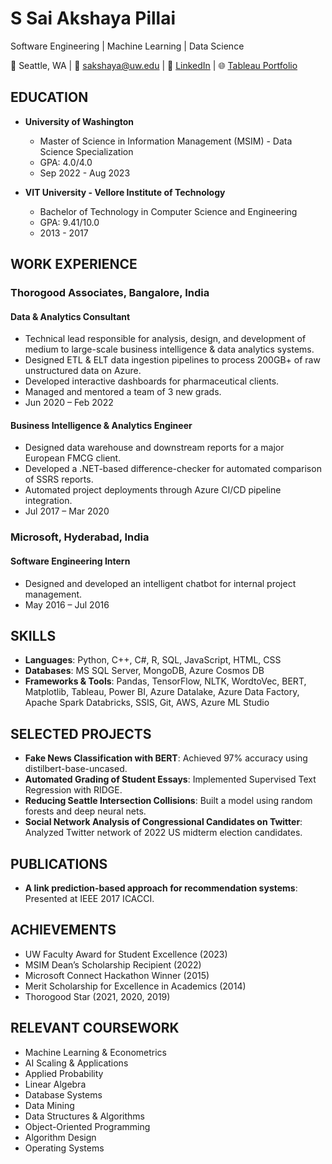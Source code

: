 
# S Sai Akshaya Pillai
Software Engineering | Machine Learning | Data Science

🌆 Seattle, WA | 📧 sakshaya@uw.edu | 💼 [LinkedIn](https://linkedin.com/in/saiakshaya-s) | 🌐 [Tableau Portfolio](https://public.tableau.com/app/profile/sai.akshaya.s/vizzes)

## EDUCATION
- **University of Washington**
  - Master of Science in Information Management (MSIM) - Data Science Specialization
  - GPA: 4.0/4.0
  - Sep 2022 - Aug 2023

- **VIT University - Vellore Institute of Technology**
  - Bachelor of Technology in Computer Science and Engineering
  - GPA: 9.41/10.0
  - 2013 - 2017

## WORK EXPERIENCE
### Thorogood Associates, Bangalore, India
#### Data & Analytics Consultant
- Technical lead responsible for analysis, design, and development of medium to large-scale business intelligence & data analytics systems.
- Designed ETL & ELT data ingestion pipelines to process 200GB+ of raw unstructured data on Azure.
- Developed interactive dashboards for pharmaceutical clients.
- Managed and mentored a team of 3 new grads.
- Jun 2020 – Feb 2022

#### Business Intelligence & Analytics Engineer
- Designed data warehouse and downstream reports for a major European FMCG client.
- Developed a .NET-based difference-checker for automated comparison of SSRS reports.
- Automated project deployments through Azure CI/CD pipeline integration.
- Jul 2017 – Mar 2020

### Microsoft, Hyderabad, India
#### Software Engineering Intern
- Designed and developed an intelligent chatbot for internal project management.
- May 2016 – Jul 2016

## SKILLS
- **Languages**: Python, C++, C#, R, SQL, JavaScript, HTML, CSS
- **Databases**: MS SQL Server, MongoDB, Azure Cosmos DB
- **Frameworks & Tools**: Pandas, TensorFlow, NLTK, WordtoVec, BERT, Matplotlib, Tableau, Power BI, Azure Datalake, Azure Data Factory, Apache Spark Databricks, SSIS, Git, AWS, Azure ML Studio

## SELECTED PROJECTS
- **Fake News Classification with BERT**: Achieved 97% accuracy using distilbert-base-uncased.
- **Automated Grading of Student Essays**: Implemented Supervised Text Regression with RIDGE.
- **Reducing Seattle Intersection Collisions**: Built a model using random forests and deep neural nets.
- **Social Network Analysis of Congressional Candidates on Twitter**: Analyzed Twitter network of 2022 US midterm election candidates.

## PUBLICATIONS
- **A link prediction-based approach for recommendation systems**: Presented at IEEE 2017 ICACCI.

## ACHIEVEMENTS
- UW Faculty Award for Student Excellence (2023)
- MSIM Dean’s Scholarship Recipient (2022)
- Microsoft Connect Hackathon Winner (2015)
- Merit Scholarship for Excellence in Academics (2014)
- Thorogood Star (2021, 2020, 2019)

## RELEVANT COURSEWORK
- Machine Learning & Econometrics
- AI Scaling & Applications
- Applied Probability
- Linear Algebra
- Database Systems
- Data Mining
- Data Structures & Algorithms
- Object-Oriented Programming
- Algorithm Design
- Operating Systems
